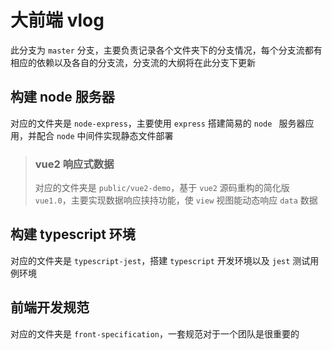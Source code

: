 # 大前端 vlog

此分支为 `master` 分支，主要负责记录各个文件夹下的分支情况，每个分支流都有相应的依赖以及各自的分支流，分支流的大纲将在此分支下更新

## 构建 node 服务器

对应的文件夹是 `node-express`，主要使用 `express` 搭建简易的 `node ` 服务器应用，并配合 `node` 中间件实现静态文件部署

> ### vue2 响应式数据
>
> 对应的文件夹是 `public/vue2-demo`，基于 `vue2` 源码重构的简化版 `vue1.0`，主要实现数据响应挟持功能，使 `view` 视图能动态响应 `data` 数据

## 构建 typescript 环境

对应的文件夹是 `typescript-jest`，搭建 `typescript` 开发环境以及 `jest` 测试用例环境

## 前端开发规范

对应的文件夹是 `front-specification`，一套规范对于一个团队是很重要的